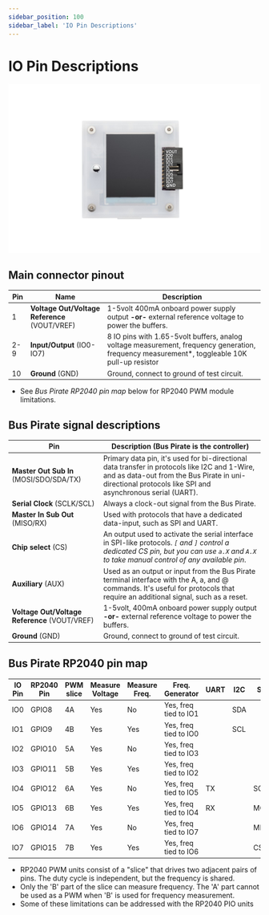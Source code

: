 ```yaml
---
sidebar_position: 100
sidebar_label: 'IO Pin Descriptions'
---
```


# IO Pin Descriptions

![](./img/bp5-promo-12.jpg)

## Main connector pinout
|Pin|Name      | Description|
|----|----------|------------|
|1| **Voltage Out/Voltage Reference** (VOUT/VREF)|1-5volt 400mA onboard power supply output **-or-** external reference voltage to power the buffers.|
|2-9|**Input/Output** (IO0-IO7)|8 IO pins with 1.65-5volt buffers, analog voltage measurement, frequency generation, frequency measurement*, toggleable 10K pull-up resistor |
|10|**Ground** (GND)|Ground, connect to ground of test circuit.|

- See *Bus Pirate RP2040 pin map* below for RP2040 PWM module limitations.

## Bus Pirate signal descriptions

| Pin | Description (Bus Pirate is the controller)|
|------------------------------|------------|
| **Master Out Sub In** (MOSI/SDO/SDA/TX) | Primary data pin, it's used for bi-directional data transfer in protocols like I2C and 1-Wire, and as data-out from the Bus Pirate in uni-directional protocols like SPI and asynchronous serial (UART). | 
| **Serial Clock** (SCLK/SCL)| Always a clock-out signal from the Bus Pirate.|
| **Master In Sub Out** (MISO/RX) | Used with protocols that have a dedicated data-input, such as SPI and UART.|
| **Chip select** (CS)           | An output used to activate the serial interface in SPI-like protocols. *```[``` and ```]``` control a dedicated CS pin, but you can use ```a.X``` and ```A.X``` to take manual control of any available pin*.|
| **Auxiliary** (AUX) | Used as an output or input from the Bus Pirate terminal interface with the A, a, and @ commands. It's useful for protocols that require an additional signal, such as a reset.   |
| **Voltage Out/Voltage Reference** (VOUT/VREF)|1-5volt, 400mA onboard power supply output **-or-** external reference voltage to power the buffers.|
|**Ground** (GND)|Ground, connect to ground of test circuit.|

## Bus Pirate RP2040 pin map

|IO Pin|RP2040 Pin|PWM slice| Measure Voltage| Measure Freq.|Freq. Generator|UART|I2C|SPI|LEDs|
|-|-|-|-|-|-|-|-|-|-|
|IO0|GPIO8|4A|Yes|No|Yes, freq tied to IO1 | |SDA| |SDO|
|IO1|GPIO9|4B|Yes|Yes|Yes, freq tied to IO0| |SCL| |SCL|
|IO2|GPIO10|5A|Yes|No|Yes, freq tied to IO3| | | | |
|IO3|GPIO11|5B|Yes|Yes|Yes, freq tied to IO2| | | | |
|IO4|GPIO12|6A|Yes|No|Yes, freq tied to IO5|TX| |SCLK| |
|IO5|GPIO13|6B|Yes|Yes|Yes, freq tied to IO4|RX| |MOSI| |
|IO6|GPIO14|7A|Yes|No|Yes, freq tied to IO7 | | |MISO| |
|IO7|GPIO15|7B|Yes|Yes|Yes, freq tied to IO6| | |CS| |

- RP2040 PWM units consist of a "slice" that drives two adjacent pairs of pins. The duty cycle is independent, but the frequency is shared.
- Only the 'B' part of the slice can measure frequency. The 'A' part cannot be used as a PWM when 'B' is used for frequency measurement.
- Some of these limitations can be addressed with the RP2040 PIO units